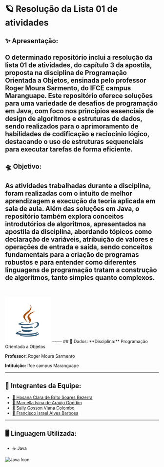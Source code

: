 
# 🪐 Resolução da Lista 01 de atividades 

## ✨ Apresentação:
O determinado repositório inclui a resolução da lista 01 de atividades, do capítulo 3 da apostila, proposta na disciplina de Programação Orientada a Objetos, ensinada pelo professor Roger Moura Sarmento, do IFCE campus Maranguape. Este repositório oferece soluções para uma variedade de desafios de programação em Java, com foco nos princípios essenciais de design de algoritmos e estruturas de dados, sendo realizados para o aprimoramento de habilidades de codificação e raciocínio lógico, destacando o uso de estruturas sequenciais para executar tarefas de forma eficiente.
-------
## 🛸 Objetivo:
As atividades trabalhadas durante a disciplina, foram realizadas com o intuito de melhor aprendizagem e execução da teoria aplicada em sala de aula. Além das soluções em Java, o repositório também explora conceitos introdutórios de algoritmos, apresentados na apostila da disciplina, abordando tópicos como declaração de variáveis, atribuição de valores e operações de entrada e saída, sendo conceitos fundamentais para a criação de programas robustos e para entender como diferentes linguagens de programação tratam a construção de algoritmos, tanto simples quanto complexos.
------

<br>
<br>

<img align="rigth" alt="Java Img" width="150" height="150" src="https://raw.githubusercontent.com/Deathopex/Deathopex/main/java.gif">
-----
## 📌 Dados:
**Disciplina:** Programação Orientada a Objetos

**Professor:** Roger Moura Sarmento

**Intituição:** Ifce campus Maranguape

---

## 🌌​ Integrantes da Equipe:
- [🔮 Hosana Clara de Brito Soares Bezerra](https://github.com/hosanasoaress)
- [🔮 Marcella Ivina de Araújo Gondim](https://github.com/MarcyIvi)
- [🔮 Sally Gosson Viana Colombo](https://github.com/sallygosson)
- [🔮 Francisco Israel Alves Barbosa](https://github.com/alvesisrael221)


---

## 🖥️​ Linguagem Utilizada:
- ☕ Java
<img src="https://icongr.am/devicon/java-original.svg?size=128&color=currentColor" width="40" height="40" alt="Java Icon">
